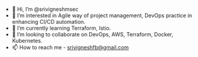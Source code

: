 - 👋 Hi, I’m @srivigneshmsec
- 👀 I’m interested in Agile way of project management, DevOps practice in enhancing CI/CD automation.
- 🌱 I’m currently learning Terraform, Istio.
- 💞️ I’m looking to collaborate on DevOps, AWS, Terraform, Docker, Kubernetes.
- 📫 How to reach me - srivigneshfb@gmail.com

<!---
srivigneshmsec/srivigneshmsec is a ✨ special ✨ repository because its `README.md` (this file) appears on your GitHub profile.
You can click the Preview link to take a look at your changes.
--->
